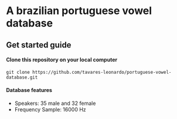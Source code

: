 A brazilian portuguese vowel database
========================================================

## Get started guide

#### Clone this repository on your local computer

```
git clone https://github.com/tavares-leonardo/portuguese-vowel-database.git
```

#### Database features

  * Speakers: 35 male and 32 female 
  * Frequency Sample: 16000 Hz

